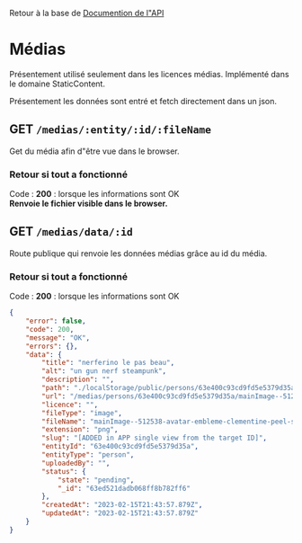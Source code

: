 Retour à la base de [Documention de l"API](readme.md)

# Médias 
Présentement utilisé seulement dans les licences médias.
Implémenté dans le domaine StaticContent.

Présentement les données sont entré et fetch directement dans un json.

## GET `/medias/:entity/:id/:fileName`
Get du média afin d"être vue dans le browser.

### Retour si tout a fonctionné

Code : **200** : lorsque les informations sont OK<br>
**Renvoie le fichier visible dans le browser.**


## GET `/medias/data/:id`
Route publique qui renvoie les données médias grâce au id du média.

### Retour si tout a fonctionné

Code : **200** : lorsque les informations sont OK

```json
{
    "error": false,
    "code": 200,
    "message": "OK",
    "errors": {},
    "data": {
        "title": "nerferino le pas beau",
        "alt": "un gun nerf steampunk",
        "description": "",
        "path": "./localStorage/public/persons/63e400c93cd9fd5e5379d35a",
        "url": "/medias/persons/63e400c93cd9fd5e5379d35a/mainImage--512538-avatar-embleme-clementine-peel-sur-blanc.png",
        "licence": "",
        "fileType": "image",
        "fileName": "mainImage--512538-avatar-embleme-clementine-peel-sur-blanc",
        "extension": "png",
        "slug": "[ADDED in APP single view from the target ID]",
        "entityId": "63e400c93cd9fd5e5379d35a",
        "entityType": "person",
        "uploadedBy": "",
        "status": {
            "state": "pending",
            "_id": "63ed521dadb068ff8b782ff6"
        },
        "createdAt": "2023-02-15T21:43:57.879Z",
        "updatedAt": "2023-02-15T21:43:57.879Z"
    }
}
```